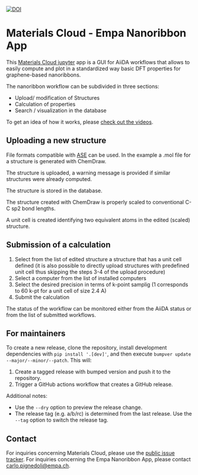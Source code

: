 [![DOI](https://zenodo.org/badge/188820720.svg)](https://zenodo.org/badge/latestdoi/188820720)

# Materials Cloud - Empa Nanoribbon App

This [Materials Cloud jupyter](https://jupyter.materialscloud.org) app is a GUI for
AiiDA workflows that allows to easily compute and plot in a standardized way
basic DFT properties for graphene-based nanoribbons.

The nanoribbon workflow can be subdivided in three sections:
 * Upload/ modification of Structures
 * Calculation of properties
 * Search / visualization in the database

To get an idea of how it works, please [check out the videos](https://www.youtube.com/playlist?list=PL19kfLn4sO_8O_yQTL6KK0nC2adrrLqmi).

## Uploading a new structure
File formats compatible with [ASE](https://wiki.fysik.dtu.dk/ase/) can be used.
In the example a .mol file for a structure is generated with ChemDraw.

The structure is uploaded, a warning message is provided if similar structures were already computed.

The structure is stored in the database.

The structure created with ChemDraw is properly scaled to conventional C-C sp2 bond lengths.

A unit cell is created identifying two equivalent atoms in the edited (scaled) structure.

## Submission of a calculation

 1. Select from the list of edited structure a structure that has a unit cell defined (it is also possible to directly upload structures with predefined unit cell thus skipping the steps 3-4 of the upload procedure)
 1. Select a computer from the list of installed computers
 1. Select the desired precision in terms of k-point samplig (1 corresponds to 60 k-pt for a unit cell of size 2.4 A)
 1. Submit the calculation

The status of the workflow can be monitored either from the AiiDA status or from the list of submitted workflows.

## For maintainers

To create a new release, clone the repository, install development dependencies with `pip install '.[dev]'`, and then execute `bumpver update --major/--minor/--patch`.
This will:

  1. Create a tagged release with bumped version and push it to the repository.
  2. Trigger a GitHub actions workflow that creates a GitHub release.

Additional notes:

  - Use the `--dry` option to preview the release change.
  - The release tag (e.g. a/b/rc) is determined from the last release.
    Use the `--tag` option to switch the release tag.

## Contact

For inquiries concerning Materials Cloud, please use the [public issue tracker](https://github.com/materialscloud-org/issues).
For inquiries concerning the Empa Nanoribbon App, please contact [carlo.pignedoli@empa.ch](mailto:carlo.pignedoli@empa.ch).
